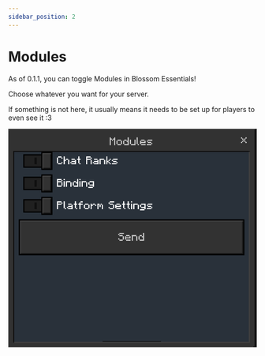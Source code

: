 ```yaml
---
sidebar_position: 2
---
```

# Modules

As of 0.1.1, you can toggle Modules in Blossom Essentials!

Choose whatever you want for your server.

If something is not here, it usually means it needs to be set up for players to even see it :3

![Modules UI](image.png)